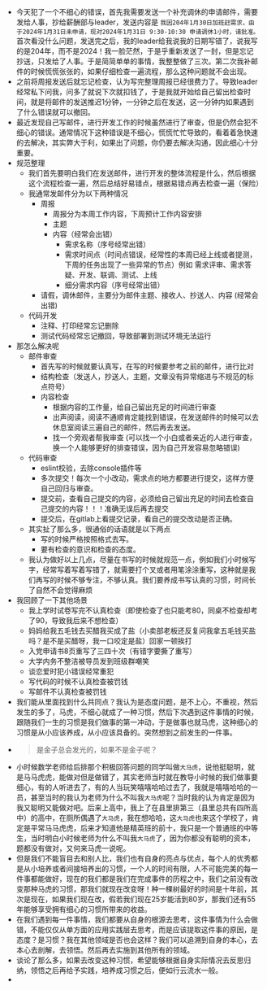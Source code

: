 - 今天犯了一个不细心的错误，首先我需要发送一个补充调休的申请邮件，需要发给人事，抄给薪酬部与leader，发送内容是 `我因204年1月30日加班赶需求，由于2024年1月31日未申请，现对2024年1月31日 9:30-10:30 申请调休1小时，请批准。`首次看没什么问题，发送完之后，我的leader给我说我的日期写错了，说我写的是204年，而不是2024！我一脸茫然，于是乎重新发送了一封，但是忘记抄送，只发给了人事。于是简简单单的事情，我整整做了三次。第二次我补邮件的时候慌慌张张的，如果仔细检查一遍流程，那么这种问题就不会出现。
- 之前将周报发送后就忘记检查，认为写完整理周报已经很费力了。导致leader经常私下问我，问多了就说下次就扣钱了，于是我就开始给自己留出检查时间，就是将邮件的发送推迟1分钟，一分钟之后在发送，这一分钟内如果遇到了什么错误就可以撤回。
- 最近发现自己写邮件，进行开发工作的时候虽然进行了审查，但是仍然会犯不细心的错误。通常情况下这种错误是不细心，慌慌忙忙导致的，看着着急快速的去解决，其实弊大于利，如果出了问题，你仍要去解决沟通，因此细心十分重要。
- 规范整理
	- 我们首先要明白我们在发送邮件，进行开发的整体流程是什么，然后根据这个流程检查一遍，然后总结好易错点，根据易错点再去检查一遍（保险）
	- 我通常发邮件分为以下两种情况
		- 周报
			- 周报分为本周工作内容，下周预计工作内容安排
			- 主题
			- 内容（经常会出错）
				- 需求名称（序号经常出错）
				- 需求时间点（时间点错误，经常性的本周已经上线或者提测，下周的任务出现了一些异常的节点）例如 需求评审、需求答疑、开发、联调、测试、上线
				- 细分需求内容（序号经常出错）
		- 请假，调休邮件，主要分为邮件主题、接收人、抄送人、内容 (经常会出错)
	- 代码开发
		- 注释、打印经常忘记删除
		- 测试代码经常忘记撤回，导致部署到测试环境无法运行
- 那怎么解决呢
	- 邮件审查
		- 首先写的时候就要认真写，在写的时候要参考之前的邮件，进行比对
		- 结构检查（发送人，抄送人，主题，文章没有异常缩进与不规范的标点符号）
		- 内容检查
			- 根据内容的工作量，给自己留出充足的时间进行审查
			- 出声阅读，阅读不通顺肯定能找到错误，在发送邮件的时候可以去休息室阅读三遍自己的邮件，然后再去发送。
			- 找一个旁观者帮我审查 (可以找一个小白或者亲近的人进行审查，换一个人能够更好的排查错误，因为自己开发容易忽略错误)
	- 代码审查
		- eslint校验，去除console插件等
		- 多次提交！每次一个小改动，需求点的地方都要进行提交，这样方便自己回归与审查。
		- 提交前，查看自己提交的内容，必须给自己留出充足的时间去检查自己提交的内容！！！准确无误后再去提交
		- 提交后，在gitlab上看提交记录，看自己的提交改动是否正确。
	- 其实扯了那么多，很通俗的话语就是以下两点
		- 写的时候严格按照格式去写。
		- 要有检查的意识和检查的态度。
	- 我认为做好以上几点，尽量在书写的时候就规范一点，例如我们小时候写字，经常写着写着写错了，就需要打个叉或者用笔涂涂重写，这种就是我们再写的时候不够专注，不够认真。我们要养成书写认真的习惯，时间长了自然不会觉得麻烦
- 我回顾了一下其他场景
	- 我上学时试卷写完不认真检查（即使检查了也只能考80，同桌不检查却考了90，导致我后来不想检查）
	- 妈妈给我五毛钱去买醋我买成了盐（小卖部老板还反复问我拿五毛钱买盐吗？是不是买醋呀，我一口咬定是盐）回家一顿挨打
	- 入党申请书8页重写了三四十次（有错字要撕了重写）
	- 大学内务不整洁被导员发到班级群嘲笑
	- 谈恋爱时犯小错误经常重犯
	- 写代码的时候不认真检查被罚钱
	- 写邮件不认真检查被罚钱
- 我们能从里面找到什么共同点？我认为是态度问题，是不上心，不重视，然后发生的多了，马虎，不细心就成了一种习惯，然后下次遇到这件事情的时候，跟随我们一生的习惯是我们做事的第一冲动，于是做事也就马虎，这种细心的习惯是从小应该养成，从小应该具备的。突然想到之前发生的一件事。
- > 是金子总会发光的，如果不是金子呢？
- 小时候数学老师给后排那个积极回答问题的同学叫做`大马虎`，说他挺聪明，就是马马虎虎，能做对但是做错了，其实老师当时就在教导小时候的我们做事要细心，有的人听进去了，有的人当玩笑嘻嘻哈哈过去了，我就是嘻嘻哈哈的一员，甚至当时的我认为老师为什么不叫我`大马虎`呢？当时我的认为肯定是因为我又聪明又能做对吧。后来上高中，我上了在县里排第三（县里总共有四所高中）的高中，在厕所偶遇了`大马虎`，我在想哈哈，这`大马虎`也来这个学校了，肯定是平常马马虎虎，后来才知道他是精英班的前十，我只是一个普通班的中等生，当时明白小时候老师为什么不叫我`大马虎`了，因为你都没有聪明的资本，题都没有做对，又何来马虎一说呢。
- 但是我们不能盲目去和别人比，我们也有自身的亮点与优点，每个人的优秀都是从小培养或者间接培养出的习惯，一个人的时间有限，人不可能完美的每一件事都能做好，现在的我们都是我们在完成事件的历程之中，我们之前没有改变那种马虎的习惯，那我们就现在改变呀！种一棵树最好的时间是十年前，其次是现在，如果我们现在改，假若我们现在25岁能活到80岁，那我们还有55年能够享受拥有细心的习惯所带来的收益。
- 在我们遇到每一件事情，我们都要从自身的根源去思考，这件事情为什么会做错，不能仅仅从单方面的应用实践层去思考，而是应该提取这件事的原因，是态度？是习惯？我在其他领域是否也会这样？我们可以追溯到自身的本心，去本心去剖解，去领悟。然后再去实施到其他所有的领域。
- 谈论了那么多，如果去改变这种习惯，希望能够根据自身实际情况去反思归纳，领悟之后再给予实践，培养成习惯之后，便如行云流水一般。
-
